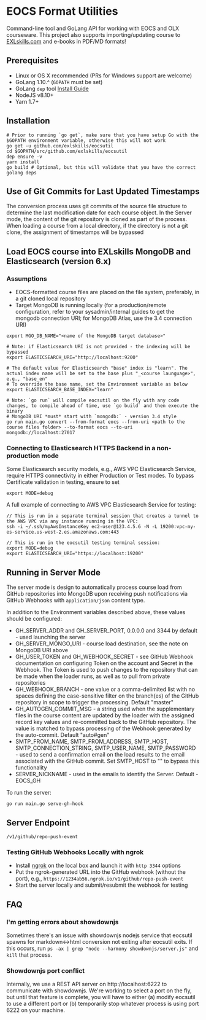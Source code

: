 # EOCS Format Utilities

Command-line tool and GoLang API for working with EOCS and OLX courseware. This project also supports importing/updating course to [EXLskills.com](https://exlskills.com/) and e-books in PDF/MD formats!

## Prerequisites

+ Linux or OS X recommended (PRs for Windows support are welcome)
+ GoLang 1.10.^  (`GOPATH` must be set)
+ GoLang `dep` tool [Install Guide](https://github.com/golang/dep#setup)
+ NodeJS v8.10+
+ Yarn 1.7+

## Installation

```
# Prior to running `go get`, make sure that you have setup Go with the $GOPATH environment variable, otherwise this will not work
go get -u github.com/exlskills/eocsutil
cd $GOPATH/src/github.com/exlskills/eocsutil
dep ensure -v
yarn install
go build # Optional, but this will validate that you have the correct golang deps
```

## Use of Git Commits for Last Updated Timestamps
The conversion process uses git commits of the source file structure to determine the last modification date for each course object. In the Server mode, the content of the git repository is cloned as part of the process. When loading a course from a local directory, if the directory is not a git clone, the assignment of timestamps will be bypassed

## Load EOCS course into EXLskills MongoDB and Elasticsearch (version 6.x)

### Assumptions

+ EOCS-formatted course files are placed on the file system, preferably, in a git cloned local repository  
+ Target MongoDB is running locally (for a production/remote configuration, refer to your sysadmin/internal guides to get the mongodb connection URI; for MongoDB Atlas, use the 3.4 connection URI)

```
export MGO_DB_NAME="<name of the MongoDB target database>"

# Note: if Elasticsearch URI is not provided - the indexing will be bypassed
export ELASTICSEARCH_URI="http://localhost:9200"

# The default value for Elasticsearch "base" index is "learn". The actual index name will be set to the base plus "_<course launguage>", e.g., "base_en"
# To override the base name, set the Environment variable as below 
export ELASTICSEARCH_BASE_INDEX="learn"
 
# Note: `go run` will compile eocsutil on the fly with any code changes, to compile ahead of time, use `go build` and then execute the binary
# MongoDB URI *must* start with `mongodb:` - version 3.4 style
go run main.go convert --from-format eocs --from-uri <path to the course files folder> --to-format eocs --to-uri mongodb://localhost:27017
```

### Connecting to Elasticsearch HTTPS Backend in a non-production mode 

Some Elasticsearch security models, e.g., AWS VPC Elasticsearch Service, require HTTPS connectivity in either Production or Test modes. To bypass Certificate validation in testing, ensure to set
```
export MODE=debug
```

A full example of connecting to AWS VPC Elasticsearch Service for testing:
```
// This is run in a separate terminal session that creates a tunnel to the AWS VPC via any instance running in the VPC:
ssh -i ~/.ssh/myAwsInstanceKey ec2-user@123.4.5.6 -N -L 19200:vpc-my-es-service.us-west-2.es.amazonaws.com:443

// This is run in the eocsutil testing terminal session: 
export MODE=debug
export ELASTICSEARCH_URI="https://localhost:19200"
```
  
## Running in Server Mode

The server mode is design to automatically process course load from GitHub repositories into MongoDB upon receiving push notifications via GitHub Webhooks with `application/json` content type.    

In addition to the Environment variables described above, these values should be configured:

- GH_SERVER_ADDR and GH_SERVER_PORT, 0.0.0.0 and 3344 by default - used launching the server
- GH_SERVER_MONGO_URI - course load destination, see the note on MongoDB URI above
- GH_USER_TOKEN and GH_WEBHOOK_SECRET - see GitHub Webhook documentation on configuring Token on the account and Secret in the Webhook. The Token is used to push changes to the repository that can be made when the loader runs, as well as to pull from private repositories
- GH_WEBHOOK_BRANCH - one value or a comma-delimited list with no spaces defining the case-sensitive filter on the branch(es) of the GitHub repository in scope to trigger the processing. Default "master"
- GH_AUTOGEN_COMMIT_MSG - a string used when the supplementary files in the course content are updated by the loader with the assigned record key values and re-committed back to the GitHub repository. The value is matched to bypass processing of the Webhook generated by the auto-commit. Default "auto#gen"     
- SMTP_FROM_NAME, SMTP_FROM_ADDRESS, SMTP_HOST, SMTP_CONNECTION_STRING, SMTP_USER_NAME, SMTP_PASSWORD - used to send a confirmation email on the load results to the email associated with the GitHub commit. Set SMTP_HOST to "" to bypass this functionality
- SERVER_NICKNAME - used in the emails to identify the Server. Default - EOCS_GH 
 
To run the server: 

```
go run main.go serve-gh-hook 
``` 

## Server Endpoint

`/v1/github/repo-push-event`

### Testing GitHub Webhooks Locally with ngrok

- Install [ngrok](https://ngrok.com) on the local box and launch it with `http 3344` options
- Put the ngrok-generated URL into the GitHub webhook (without the port), e.g., `https://1234ab56.ngrok.io/v1/github/repo-push-event`
- Start the server locally and submit/resubmit the webhook for testing 


## FAQ

### I'm getting errors about showdownjs

Sometimes there's an issue with showdownjs nodejs service that eocsutil spawns for markdown<->html conversion not exiting after eocsutil exits. If this occurs, run `ps -ax | grep "node --harmony showdownjs/server.js"` and `kill` that process.

### Showdownjs port conflict

Internally, we use a REST API server on http://localhost:6222 to communicate with showdownjs. We're working to select a port on the fly, but until that feature is complete, you will have to either (a) modify eocsutil to use a different port or (b) temporarily stop whatever process is using port 6222 on your machine.

